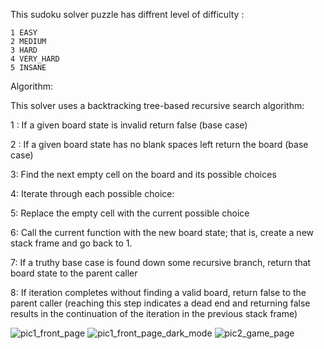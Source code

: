 
This sudoku solver puzzle has diffrent level of difficulty :

    1 EASY
    2 MEDIUM
    3 HARD
    4 VERY_HARD
    5 INSANE
    

Algorithm:


This solver uses a backtracking tree-based recursive search algorithm:

  1 : If a given board state is invalid return false (base case)
  
  2 : If a given board state has no blank spaces left return the board (base case)
  
  3: Find the next empty cell on the board and its possible choices
  
  4: Iterate through each possible choice:
  
  5: Replace the empty cell with the current possible choice
  
  6: Call the current function with the new board state; that is, create a new stack frame and go back to 1.
  
  7: If a truthy base case is found down some recursive branch, return that board state to the parent caller
  
  8: If iteration completes without finding a valid board, return false to the parent caller (reaching this step indicates a dead end and returning false results in the     continuation of the iteration in the previous stack frame)
  
 ![pic1_front_page](https://user-images.githubusercontent.com/62975799/157167279-5ac30e51-647e-453a-a29c-ac353fa2e23a.JPG) 
 ![pic1_front_page_dark_mode](https://user-images.githubusercontent.com/62975799/157167770-23a80027-24a5-42d5-a081-2a2f29853696.JPG)
 ![pic2_game_page](https://user-images.githubusercontent.com/62975799/157167549-29d94310-200b-48b3-8caa-10eed5342cc6.JPG)

